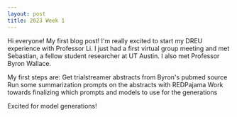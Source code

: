 ```yaml
---
layout: post
title: 2023 Week 1
---
```


Hi everyone! My first blog post!
I'm really excited to start my DREU experience with Professor Li.
I just had a first virtual group meeting and met Sebastian, a fellow student researcher at UT Austin. I also met Professor Byron Wallace.

My first steps are:
Get trialstreamer abstracts from Byron's pubmed source
Run some summarization prompts on the abstracts with REDPajama
Work towards finalizing which prompts and models to use for the generations

Excited for model generations!
